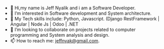 - 👋 Hi,my name is Jeff Nyalik and i am a Software Developer.
- 👀 I’m interested in Software development and System architecture.
- 👀 My Tech skills include: Python, Javascript.  (Django RestFramework | Angular | Node Js | Odoo | .NET
- 💞️ I’m looking to collaborate on projects related to computer programming and System analysis and design.
- 📫 How to reach me:
    jeffnyak@gmail.com.

<!---
jeffnyalik/jeffnyalik is a ✨ special ✨ repository because its `README.md` (this file) appears on your GitHub profile.
You can click the Preview link to take a look at your changes.
--->
